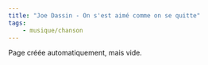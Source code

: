 ```yaml
---
title: "Joe Dassin - On s'est aimé comme on se quitte"
tags:
    - musique/chanson
---
```


Page créée automatiquement, mais vide.
